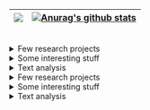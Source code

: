 
| <a href="https://github.com/anuraghazra/github-readme-stats"><img align="center" src="https://github-readme-stats.vercel.app/api/top-langs/?username=frandreoli&layout=compact&hide_border=true" /></a> |  <a href="https://github.com/anuraghazra/github-readme-stats"><img align="center" src="https://github-readme-stats.vercel.app/api/pin/?username=frandreoli&repo=atoms_optical_response&hide_border=true" alt="Anurag's github stats" /></a> |
| ------------- | ------------- |


<br/>

<div>

 <details>
    <summary>Few research projects</summary>
    <ul>
      <li><a href="https://github.com/username/project1">Project 1</a></li>
      <li><a href="https://github.com/username/project2">Project 2</a></li>
      <li><a href="https://github.com/username/project3">Project 3</a></li>
    </ul>
  </details>

 <details>
    <summary>Some interesting stuff</summary>
    <ul>
      <li><a href="https://github.com/username/random1">Random Project 1</a></li>
      <li><a href="https://github.com/username/random2">Random Project 2</a></li>
      <li><a href="https://github.com/username/random3">Random Project 3</a></li>
    </ul>
  </details>

 <details>
    <summary>Text analysis</summary>
    <ul>
      <li><a href="https://github.com/username/random1">Random Project 1</a></li>
      <li><a href="https://github.com/username/random2">Random Project 2</a></li>
      <li><a href="https://github.com/username/random3">Random Project 3</a></li>
    </ul>
  </details>

</div>




<div>

<details>
  <summary>Few research projects</summary>
  <ul>
    <li> <img align="left" src="https://img.shields.io/badge/Julia-purple" /> Project 1</a></li>
    <li><span style="background-color: #306998; color: white; padding: 2px 6px; border-radius: 5px; font-weight: bold;">Python</span> <a href="https://github.com/username/project2">Project 2</a></li>
    <li><span style="background-color: #555555; color: white; padding: 2px 6px; border-radius: 5px; font-weight: bold;">C</span> <a href="https://github.com/username/project3">Project 3</a></li>
  </ul>
</details>

<details>
  <summary>Some interesting stuff</summary>
  <ul>
    <li><span style="background-color: #306998; color: white; padding: 2px 6px; border-radius: 5px; font-weight: bold;">Python</span> <a href="https://github.com/username/random1">Random Project 1</a></li>
    <li><span style="background-color: #a270ba; color: white; padding: 2px 6px; border-radius: 5px; font-weight: bold;">Julia</span> <a href="https://github.com/username/random2">Random Project 2</a></li>
    <li><span style="background-color: #f0db4f; color: black; padding: 2px 6px; border-radius: 5px; font-weight: bold;">JavaScript</span> <a href="https://github.com/username/random3">Random Project 3</a></li>
  </ul>
</details>

<details>
  <summary>Text analysis</summary>
  <ul>
    <li><span style="background-color: #306998; color: white; padding: 2px 6px; border-radius: 5px; font-weight: bold;">Python</span> <a href="https://github.com/username/random1">Random Project 1</a></li>
    <li><span style="background-color: #f0db4f; color: black; padding: 2px 6px; border-radius: 5px; font-weight: bold;">JavaScript</span> <a href="https://github.com/username/random2">Random Project 2</a></li>
    <li><span style="background-color: #555555; color: white; padding: 2px 6px; border-radius: 5px; font-weight: bold;">C</span> <a href="https://github.com/username/random3">Random Project 3</a></li>
  </ul>
</details>

</div>
